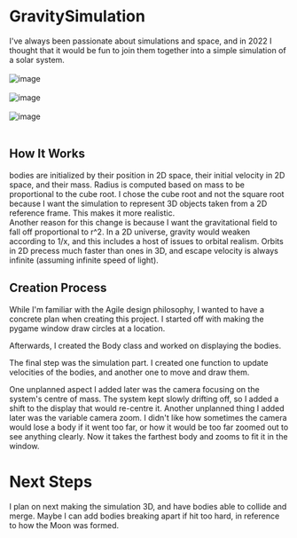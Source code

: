 # GravitySimulation

I've always been passionate about simulations and space, and in 2022 I thought that it would be fun to join them together into a simple simulation of a solar system.
<br><br>
![image](https://github.com/user-attachments/assets/efbe8b31-c6b3-4155-9dd1-f0e06dcdf2d2)<br><br>
![image](https://github.com/user-attachments/assets/7709dfcb-de3d-45e4-b7b2-d06cb7e18c0b)<br><br>
![image](https://github.com/user-attachments/assets/f48f06d5-9842-4575-a1f3-bc459599ba71)<br><br>


## How It Works

bodies are initialized by their position in 2D space, their initial velocity in 2D space, and their mass. Radius is computed based on mass to be proportional to the cube root. I chose the cube root and not the square root because I want the simulation to represent 3D objects taken from a 2D reference frame. This makes it more realistic. <br>
Another reason for this change is because I want the gravitational field to fall off proportional to r^2. In a 2D universe, gravity would weaken according to 1/x, and this includes a host of issues to orbital realism. Orbits in 2D precess much faster than ones in 3D, and escape velocity is always infinite (assuming infinite speed of light).

## Creation Process

While I'm familiar with the Agile design philosophy, I wanted to have a concrete plan when creating this project. I started off with making the pygame window draw circles at a location.<br>

Afterwards, I created the Body class and worked on displaying the bodies.<br>

The final step was the simulation part. I created one function to update velocities of the bodies, and another one to move and draw them.<br>

One unplanned aspect I added later was the camera focusing on the system's centre of mass. The system kept slowly drifting off, so I added a shift to the display that would re-centre it.
Another unplanned thing I added later was the variable camera zoom. I didn't like how sometimes the camera would lose a body if it went too far, or how it would be too far zoomed out to see anything clearly. Now it takes the farthest body and zooms to fit it in the window.


# Next Steps

I plan on next making the simulation 3D, and have bodies able to collide and merge. Maybe I can add bodies breaking apart if hit too hard, in reference to how the Moon was formed.
